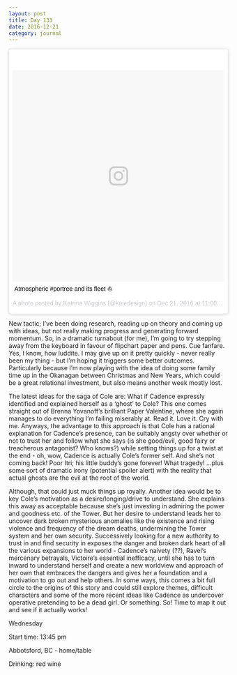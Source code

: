 ```yaml
---
layout: post
title: Day 133
date: 2016-12-21
category: journal
---
```


<blockquote class="instagram-media" data-instgrm-captioned data-instgrm-version="7" style=" background:#FFF; border:0; border-radius:3px; box-shadow:0 0 1px 0 rgba(0,0,0,0.5),0 1px 10px 0 rgba(0,0,0,0.15); margin: 1px; max-width:658px; padding:0; width:99.375%; width:-webkit-calc(100% - 2px); width:calc(100% - 2px);"><div style="padding:8px;"> <div style=" background:#F8F8F8; line-height:0; margin-top:40px; padding:50.0% 0; text-align:center; width:100%;"> <div style=" background:url(data:image/png;base64,iVBORw0KGgoAAAANSUhEUgAAACwAAAAsCAMAAAApWqozAAAABGdBTUEAALGPC/xhBQAAAAFzUkdCAK7OHOkAAAAMUExURczMzPf399fX1+bm5mzY9AMAAADiSURBVDjLvZXbEsMgCES5/P8/t9FuRVCRmU73JWlzosgSIIZURCjo/ad+EQJJB4Hv8BFt+IDpQoCx1wjOSBFhh2XssxEIYn3ulI/6MNReE07UIWJEv8UEOWDS88LY97kqyTliJKKtuYBbruAyVh5wOHiXmpi5we58Ek028czwyuQdLKPG1Bkb4NnM+VeAnfHqn1k4+GPT6uGQcvu2h2OVuIf/gWUFyy8OWEpdyZSa3aVCqpVoVvzZZ2VTnn2wU8qzVjDDetO90GSy9mVLqtgYSy231MxrY6I2gGqjrTY0L8fxCxfCBbhWrsYYAAAAAElFTkSuQmCC); display:block; height:44px; margin:0 auto -44px; position:relative; top:-22px; width:44px;"></div></div> <p style=" margin:8px 0 0 0; padding:0 4px;"> <a href="https://www.instagram.com/p/BOSkYmPgXg_/" style=" color:#000; font-family:Arial,sans-serif; font-size:14px; font-style:normal; font-weight:normal; line-height:17px; text-decoration:none; word-wrap:break-word;" target="_blank">Atmospheric #portree and its fleet ⛵️</a></p> <p style=" color:#c9c8cd; font-family:Arial,sans-serif; font-size:14px; line-height:17px; margin-bottom:0; margin-top:8px; overflow:hidden; padding:8px 0 7px; text-align:center; text-overflow:ellipsis; white-space:nowrap;">A photo posted by Katrina Wiggins (@kaiedesign) on <time style=" font-family:Arial,sans-serif; font-size:14px; line-height:17px;" datetime="2016-12-21T19:00:01+00:00">Dec 21, 2016 at 11:00am PST</time></p></div></blockquote>
<script async defer src="//platform.instagram.com/en_US/embeds.js"></script>

New tactic; I’ve been doing research, reading up on theory and coming up with ideas, but not really making progress and generating forward momentum. So, in a dramatic turnabout (for me), I’m going to try stepping away from the keyboard in favour of flipchart paper and pens. Cue fanfare. Yes, I know, how luddite. I may give up on it pretty quickly - never really been my thing - but I’m hoping it triggers some better outcomes. Particularly because I’m now playing with the idea of doing some family time up in the Okanagan between Christmas and New Years, which could be a great relational investment, but also means another week mostly lost. 

The latest ideas for the saga of Cole are: What if Cadence expressly identified and explained herself as a ‘ghost’ to Cole? This one comes straight out of Brenna Yovanoff’s brilliant Paper Valentine, where she again manages to do everything I’m failing miserably at. Read it. Love it. Cry with me. Anyways, the advantage to this approach is that Cole has a rational explanation for Cadence’s presence, can be suitably angsty over whether or not to trust her and follow what she says (is she good/evil, good fairy or treacherous antagonist? Who knows?) while setting things up for a twist at the end - oh, wow, Cadence is actually Cole’s former self. And she’s not coming back! Poor Itri; his little buddy’s gone forever! What tragedy! …plus some sort of dramatic irony (potential spoiler alert) with the reality that actual ghosts are the evil at the root of the world.

Although, that could just muck things up royally. Another idea would be to key Cole’s motivation as a desire/longing/drive to understand. She explains this away as acceptable because she’s just investing in admiring the power and goodness etc. of the Tower. But her desire to understand leads her to uncover dark broken mysterious anomalies like the existence and rising violence and frequency of the dream deaths, undermining the Tower system and her own security. Successively looking for a new authority to trust in and find security in exposes the danger and broken dark heart of all the various expansions to her world - Cadence’s naivety (??), Ravel’s mercenary betrayals, Victoire’s essential inefficacy, until she has to turn inward to understand herself and create a new worldview and approach of her own that embraces the dangers and gives her a foundation and a motivation to go out and help others. In some ways, this comes a bit full circle to the origins of this story and could still explore themes, difficult characters and some of the more recent ideas like Cadence as undercover operative pretending to be a dead girl. Or something. So! Time to map it out and see if it actually works!

Wednesday

Start time: 13:45 pm

Abbotsford, BC - home/table

Drinking: red wine
